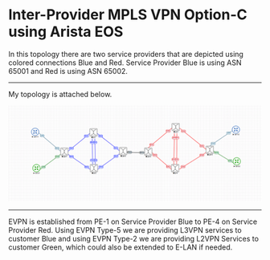 # Inter-Provider MPLS VPN Option-C using Arista EOS

In this topology there are two service providers that are depicted using colored connections Blue and Red. Service Provider Blue is using ASN 65001 and Red is using ASN 65002. 

---

My topology is attached below.

![Inter Provider VPN](/inter-provider-vpn.png)

---
EVPN is established from PE-1 on Service Provider Blue to PE-4 on Service Provider Red. Using EVPN Type-5 we are providing L3VPN services to customer Blue and using EVPN Type-2 we are providing L2VPN Services to customer Green, which could also be extended to E-LAN if needed.

